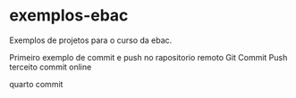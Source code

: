 # exemplos-ebac
Exemplos de projetos para o curso da ebac.

Primeiro exemplo de commit e push no rapositorio remoto
Git Commit Push
terceito commit online

quarto commit
